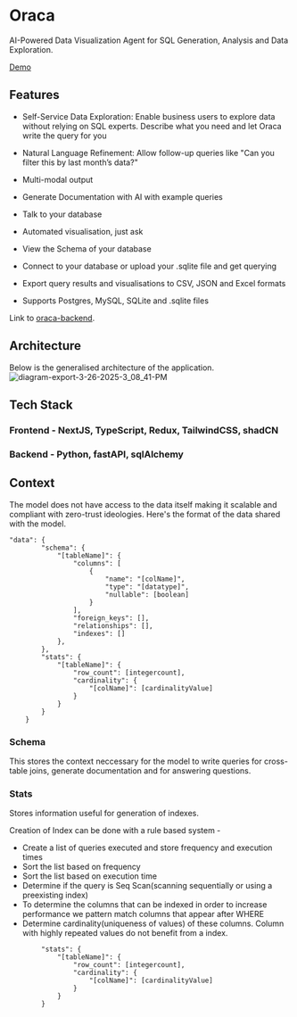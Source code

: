 # Oraca

AI-Powered Data Visualization Agent for SQL Generation, Analysis and Data Exploration.

[Demo](https://www.youtube.com/watch?v=l2cT9td9YQM)
## Features

- Self-Service Data Exploration: Enable business users to explore data without
relying on SQL experts. Describe what you need and let Oraca write the query for you

- Natural Language Refinement: Allow follow-up queries like "Can you filter this
by last month’s data?"
- Multi-modal output
- Generate Documentation with AI with example queries
- Talk to your database
- Automated visualisation, just ask
- View the Schema of your database
- Connect to your database or upload your .sqlite file and get querying
- Export query results and visualisations to CSV, JSON and Excel formats
- Supports Postgres, MySQL, SQLite and .sqlite files

Link to [oraca-backend](http://github.com/afterdie/oraca-backend).

## Architecture

Below is the generalised architecture of the application.
![diagram-export-3-26-2025-3_08_41-PM](https://github.com/user-attachments/assets/de901d6d-5878-4e5a-8115-97153ef650d3)

## Tech Stack

### Frontend - NextJS, TypeScript, Redux, TailwindCSS, shadCN
### Backend - Python, fastAPI, sqlAlchemy

## Context

The model does not have access to the data itself making it scalable and compliant with zero-trust ideologies. Here's the format of the data shared with the model.

```
"data": {
        "schema": {
            "[tableName]": {
                "columns": [
                    {
                        "name": "[colName]",
                        "type": "[datatype]",
                        "nullable": [boolean]
                    }
                ],
                "foreign_keys": [],
                "relationships": [],
                "indexes": []
            },
        },
        "stats": {
            "[tableName]": {
                "row_count": [integercount],
                "cardinality": {
                    "[colName]": [cardinalityValue]
                }
            }
        }
    }
```

### Schema

This stores the context neccessary for the model to write queries for cross-table joins, generate documentation and for answering questions.

### Stats

Stores information useful for generation of indexes.

Creation of Index can be done with a rule based system -

- Create a list of queries executed and store frequency and execution times
- Sort the list based on frequency
- Sort the list based on execution time
- Determine if the query is Seq Scan(scanning sequentially or using a preexisting index)
- To determine the columns that can be indexed in order to increase performance we pattern match columns that appear after WHERE
- Determine cardinality(uniqueness of values) of these columns. Column with highly repeated values do not benefit from a index.
```
        "stats": {
            "[tableName]": {
                "row_count": [integercount],
                "cardinality": {
                    "[colName]": [cardinalityValue]
                }
            }
        }
```
